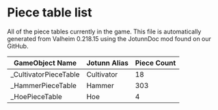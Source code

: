 # Piece table list
All of the piece tables currently in the game.
This file is automatically generated from Valheim 0.218.15 using the JotunnDoc mod found on our GitHub.

|GameObject Name |Jotunn Alias |Piece Count |
|---|---|---|
|_CultivatorPieceTable|Cultivator|18|
|_HammerPieceTable|Hammer|303|
|_HoePieceTable|Hoe|4|
